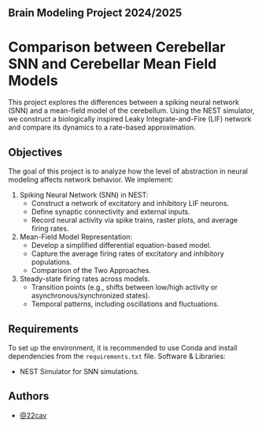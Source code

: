 
## Brain Modeling Project 2024/2025

# Comparison between Cerebellar SNN and Cerebellar Mean Field Models
This project explores the differences between a spiking neural network (SNN) and a mean-field model of the cerebellum. Using the NEST simulator, we construct a biologically inspired Leaky Integrate-and-Fire (LIF) network and compare its dynamics to a rate-based approximation.

## Objectives
The goal of this project is to analyze how the level of abstraction in neural modeling affects network behavior. We implement:
1. Spiking Neural Network (SNN) in NEST:
    - Construct a network of excitatory and inhibitory LIF neurons.
    - Define synaptic connectivity and external inputs.
    - Record neural activity via spike trains, raster plots, and average firing rates.
2. Mean-Field Model Representation:
    - Develop a simplified differential equation-based model.
    - Capture the average firing rates of excitatory and inhibitory populations.
    - Comparison of the Two Approaches.
3. Steady-state firing rates across models.
    - Transition points (e.g., shifts between low/high activity or asynchronous/synchronized states).
    - Temporal patterns, including oscillations and fluctuations.

## Requirements
To set up the environment, it is recommended to use Conda and install dependencies from the `requirements.txt` file.
Software & Libraries:
- NEST Simulator for SNN simulations.

## Authors
- [@22cav](https://www.github.com/22cav)
